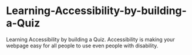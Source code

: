 # Learning-Accessibility-by-building-a-Quiz
Learning Accessibility by building a Quiz. Accessibility is making your webpage easy for all people to use even people with disability.
